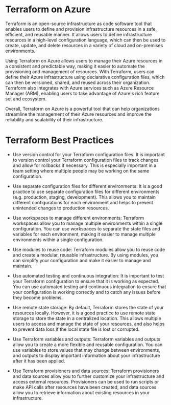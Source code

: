 # Terraform on Azure

Terraform is an open-source infrastructure as code software tool that enables users to define and provision infrastructure resources in a safe, efficient, and reusable manner. It allows users to define infrastructure resources in a high-level configuration language, which can then be used to create, update, and delete resources in a variety of cloud and on-premises environments.

Using Terraform on Azure allows users to manage their Azure resources in a consistent and predictable way, making it easier to automate the provisioning and management of resources. With Terraform, users can define their Azure infrastructure using declarative configuration files, which can then be versioned, shared, and reused across their organization. Terraform also integrates with Azure services such as Azure Resource Manager (ARM), enabling users to take advantage of Azure's rich feature set and ecosystem.

Overall, Terraform on Azure is a powerful tool that can help organizations streamline the management of their Azure resources and improve the reliability and scalability of their infrastructure.

# Terraform Best Practices

- Use version control for your Terraform configuration files: It is important to version control your Terraform configuration files to track changes and allow for rollbacks if necessary. This is especially important in a team setting where multiple people may be working on the same configuration.

- Use separate configuration files for different environments: It is a good practice to use separate configuration files for different environments (e.g. production, staging, development). This allows you to maintain different configurations for each environment and helps to prevent unintended changes to production resources.

- Use workspaces to manage different environments: Terraform workspaces allow you to manage multiple environments within a single configuration. You can use workspaces to separate the state files and variables for each environment, making it easier to manage multiple environments within a single configuration.

- Use modules to reuse code: Terraform modules allow you to reuse code and create a modular, reusable infrastructure. By using modules, you can simplify your configuration and make it easier to manage and maintain.

- Use automated testing and continuous integration: It is important to test your Terraform configuration to ensure that it is working as expected. You can use automated testing and continuous integration to ensure that your configuration is working correctly and to catch any issues before they become problems.

- Use remote state storage: By default, Terraform stores the state of your resources locally. However, it is a good practice to use remote state storage to store the state in a centralized location. This allows multiple users to access and manage the state of your resources, and also helps to prevent data loss if the local state file is lost or corrupted.

- Use Terraform variables and outputs: Terraform variables and outputs allow you to create a more flexible and reusable configuration. You can use variables to store values that may change between environments, and outputs to display important information about your infrastructure after it has been applied.

- Use Terraform provisioners and data sources: Terraform provisioners and data sources allow you to further customize your infrastructure and access external resources. Provisioners can be used to run scripts or make API calls after resources have been created, and data sources allow you to retrieve information about existing resources in your infrastructure.

